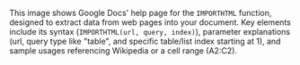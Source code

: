 This image shows Google Docs' help page for the `IMPORTHTML` function, designed to extract data from web pages into your document. Key elements include its syntax (`IMPORTHTML(url, query, index)`), parameter explanations (url, query type like "table", and specific table/list index starting at 1), and sample usages referencing Wikipedia or a cell range (A2:C2).